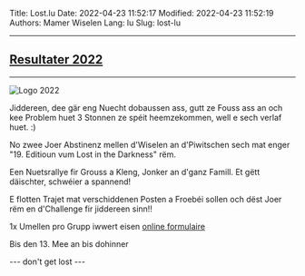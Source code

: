Title: Lost.lu
Date: 2022-04-23 11:52:17
Modified: 2022-04-23 11:52:19
Authors: Mamer Wiselen
Lang: lu
Slug: lost-lu

----

## [Resultater 2022]({filename}pages/results-lu.md)

----

![Logo 2022](/static/images/logo2022.png)

Jiddereen, dee gär eng Nuecht dobaussen ass, gutt ze Fouss ass an och kee
Problem huet 3 Stonnen ze spéit heemzekommen, well e sech verlaf huet. :)


No zwee Joer Abstinenz mellen d'Wiselen an d'Piwitschen sech mat enger "19.
Editioun vum Lost in the Darkness" rëm.

Een Nuetsrallye fir Grouss a Kleng, Jonker an d'ganz Famill.
Et gëtt däischter, schwéier a spannend!

E flotten Trajet mat verschiddenen Posten a Froebéi sollen och dëst Joer rëm en
d'Challenge fir jiddereen sinn!!

1x Umellen pro Grupp iwwert eisen [online formulaire](https://docs.google.com/forms/d/e/1FAIpQLSfHIPJBCPQp2P4JGSh8P9-NYa3_vMq94AEsOjrG68UNYV6WhA/viewform?usp=sf_link)

Bis den 13. Mee an bis dohinner

 --- don't get lost ---
